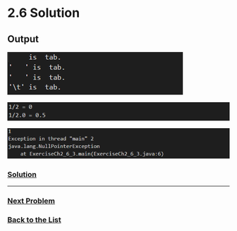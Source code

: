 # 2.6 Solution

## Output

![2.6.1](Images/2.6.1.png)

![2.6.2](Images/2.6.2.png)

![2.6.3](Images/2.6.3.png)

### [**Solution**](../Problems/2.6.md)

___

### [**Next Problem**](../Problems/2.7.md)

### [**Back to the List**](../#list-of-problems)